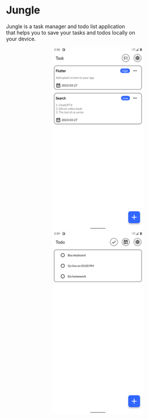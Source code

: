 # Jungle
Jungle is a task manager and todo list application<br>
that helps you to save your tasks and todos locally on<br>
your device.
<p align="center">
<img src="https://github.com/erfkarimi/jungle/blob/main/asset/image/screen/screen1.png" width="250" hspace="4">
<img src="https://github.com/erfkarimi/jungle/blob/main/asset/image/screen/screen2.png" width="250" hspace="4">
</p>